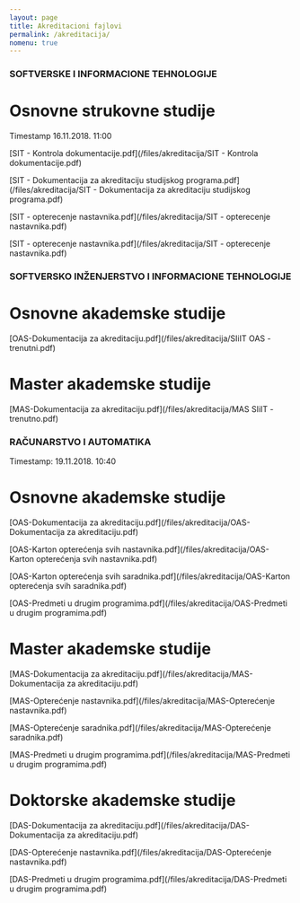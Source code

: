 ```yaml
---
layout: page
title: Akreditacioni fajlovi
permalink: /akreditacija/
nomenu: true
---
```


### SOFTVERSKE I INFORMACIONE TEHNOLOGIJE

# Osnovne strukovne studije 
Timestamp 16.11.2018. 11:00

[SIT - Kontrola dokumentacije.pdf](/files/akreditacija/SIT - Kontrola dokumentacije.pdf)

[SIT - Dokumentacija za akreditaciju studijskog programa.pdf](/files/akreditacija/SIT - Dokumentacija za akreditaciju studijskog programa.pdf)

[SIT - opterecenje nastavnika.pdf](/files/akreditacija/SIT - opterecenje nastavnika.pdf) 

[SIT - opterecenje nastavnika.pdf](/files/akreditacija/SIT - opterecenje nastavnika.pdf) 

### SOFTVERSKO INŽENJERSTVO I INFORMACIONE TEHNOLOGIJE

# Osnovne akademske studije
[OAS-Dokumentacija za akreditaciju.pdf](/files/akreditacija/SIiIT OAS - trenutni.pdf) 

# Master akademske studije
[MAS-Dokumentacija za akreditaciju.pdf](/files/akreditacija/MAS SIiIT - trenutno.pdf)

### RAČUNARSTVO I AUTOMATIKA
Timestamp: 19.11.2018. 10:40

# Osnovne akademske studije
[OAS-Dokumentacija za akreditaciju.pdf](/files/akreditacija/OAS-Dokumentacija za akreditaciju.pdf) 

[OAS-Karton opterećenja svih nastavnika.pdf](/files/akreditacija/OAS-Karton opterećenja svih nastavnika.pdf)

[OAS-Karton opterećenja svih saradnika.pdf](/files/akreditacija/OAS-Karton opterećenja svih saradnika.pdf)

[OAS-Predmeti u drugim programima.pdf](/files/akreditacija/OAS-Predmeti u drugim programima.pdf)

# Master akademske studije
[MAS-Dokumentacija za akreditaciju.pdf](/files/akreditacija/MAS-Dokumentacija za akreditaciju.pdf)

[MAS-Opterećenje nastavnika.pdf](/files/akreditacija/MAS-Opterećenje nastavnika.pdf)

[MAS-Opterećenje saradnika.pdf](/files/akreditacija/MAS-Opterećenje saradnika.pdf)

[MAS-Predmeti u drugim programima.pdf](/files/akreditacija/MAS-Predmeti u drugim programima.pdf)

# Doktorske akademske studije
[DAS-Dokumentacija za akreditaciju.pdf](/files/akreditacija/DAS-Dokumentacija za akreditaciju.pdf)

[DAS-Opterećenje nastavnika.pdf](/files/akreditacija/DAS-Opterećenje nastavnika.pdf)

[DAS-Predmeti u drugim programima.pdf](/files/akreditacija/DAS-Predmeti u drugim programima.pdf)

